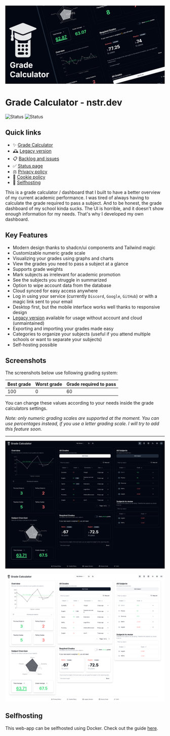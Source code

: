 ![Banner](https://github.com/noahstreller/grade-calculator/blob/main/public/feature-banner.png?raw=true)

# Grade Calculator - nstr.dev

![Status](https://status.cloud.nstr.dev/api/badge/1/status)
![Status](https://status.cloud.nstr.dev/api/badge/1/uptime/48)

## Quick links

- ✨ [Grade Calculator](https://grades.nstr.dev)
- 🕰️ [Legacy version](https://legacy.grades.nstr.dev)
- 📋 [Backlog and issues](https://links.nstr.dev/projects-grades)
- ✅ [Status page](https://status.cloud.nstr.dev/status/grades)
- ⚖️ [Privacy policy](http://grades.nstr.dev/privacy)
- 🍪 [Cookie policy](https://grades.nstr.dev/cookies)
- 🔌 [Selfhosting](https://links.nstr.dev/projects-grades?page=selfhosting)

This is a grade calculator / dashboard that I built to have a better overview of my current academic performance. I was tired of always having to calculate the grade required to pass a subject. And to be honest, the grade dashboard of my school kinda sucks. The UI is horrible, and it doesn't show enough information for my needs. That's why I developed my own dashboard.

## Key Features

- Modern design thanks to shadcn/ui components and Tailwind magic
- Customizable numeric grade scale
- Visualizing your grades using graphs and charts
- View the grades you need to pass a subject at a glance
- Supports grade weights
- Mark subjects as irrelevant for academic promotion
- See the subjects you struggle in summarized
- Option to wipe account data from the database
- Cloud synced for easy access anywhere
- Log in using your service (currently `Discord`, `Google`, `GitHub`) or with a magic link sent to your email
- Desktop first, but the mobile interface works well thanks to responsive design
- [Legacy version](https://legacy.grades.nstr.dev/) available for usage without account and cloud (unmaintained)
- Exporting and importing your grades made easy
- Categories to organize your subjects (useful if you attend multiple schools or want to separate your subjects)
- Self-hosting possible

## Screenshots

The screenshots below use following grading system:

| Best grade | Worst grade | Grade required to pass |
| ---------- | ----------- | ---------------------- |
| 100        | 0           | 60                     |

You can change these values according to your needs inside the grade calculators settings.

_Note: only numeric grading scales are supported at the moment. You can use percentages instead, if you use a letter grading scale. I will try to add this feature soon._

---

![Dark Screenshot](https://github.com/noahstreller/grade-calculator/blob/main/public/screenshot-dark.png?raw=true)

![Light Screenshot](https://github.com/noahstreller/grade-calculator/blob/main/public/screenshot-light.png?raw=true)

## Selfhosting

This web-app can be selfhosted using Docker. Check out the guide [here](https://links.nstr.dev/projects-grades?page=selfhosting).
